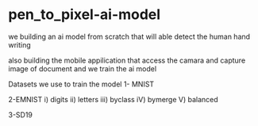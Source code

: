 # pen_to_pixel-ai-model
we building an ai model from scratch that will able detect the human hand writing

also building the mobile appilication that access the camara and capture image of document 
and we train the ai model 


Datasets we use to train the model
1- MNIST


2-EMNIST
 i)  digits
ii)  letters
iii) byclass
iV)  bymerge
V)   balanced


3-SD19

